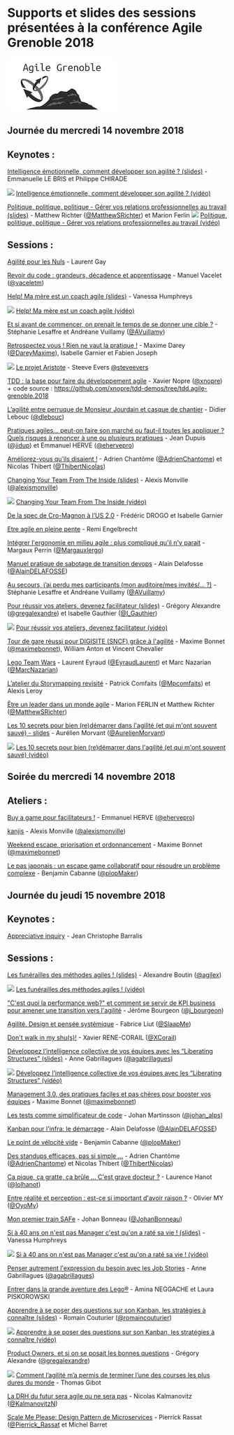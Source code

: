 # Supports et slides des sessions présentées à la conférence Agile Grenoble 2018
![Logo Agile Grenoble](./agile-grenoble-logo.jpg)


## Journée du mercredi 14 novembre 2018

## Keynotes :

[Intelligence émotionnelle, comment développer son agilité ? (slides)](./slides/agilite_emotionnelle_ca_existe_CODEVAC.pdf) - Emmanuelle LE BRIS et Philippe CHIRADE

![](http://www.michelin.co.uk/content/img/newHomepage/social-icons/youtube.png) [Intelligence émotionnelle, comment développer son agilité ? (vidéo)](https://www.youtube.com/watch?v=QCu_AQf05c0)


[Politique, politique, politique - Gérer vos relations professionnelles au travail (slides)](./slides/12_Secrets_for_Navigating_Politics.pdf) - Matthew Richter ([@MatthewSRichter](https://twitter.com/MatthewSRichter)) et Marion Ferlin
![](http://www.michelin.co.uk/content/img/newHomepage/social-icons/youtube.png) [Politique, politique, politique - Gérer vos relations professionnelles au travail (vidéo)](https://www.youtube.com/watch?v=cpZAvXQY94I)


## Sessions :

[Agilité pour les Nuls](./slides/agilitepourlesnuls-2018.pdf) - Laurent Gay

[Revoir du code : grandeurs, décadence et apprentissage](./slides/Revoir_du_code.pdf) - Manuel Vacelet ([@vaceletm](https://twitter.com/@vaceletm))

[Help! Ma mère est un coach agile (slides)](./slides/HELP_Ma_mere_est_un_coach_agile.pdf) - Vanessa Humphreys

![](http://www.michelin.co.uk/content/img/newHomepage/social-icons/youtube.png) [Help! Ma mère est un coach agile (vidéo)](https://www.youtube.com/watch?v=ihw-2uZMe0c)


[Et si avant de commencer, on prenait le temps de se donner une cible ?](https://schd.ws/hosted_files/agilegrenoble2018/9b/Voyage%20dans%20l%27espace.pptx) - Stéphanie Lesaffre et Andréane Vuillamy ([@AVuillamy](https://twitter.com/AVuillamy)) 

[Retrospectez vous ! Rien ne vaut la pratique !](https://schd.ws/hosted_files/agilegrenoble2018/02/Retrospectez%20vous.ppt) - Maxime Darey ([@DareyMaxime](https://twitter.com/DareyMaxime)), Isabelle Garnier et Fabien Joseph


![](http://www.michelin.co.uk/content/img/newHomepage/social-icons/youtube.png) [Le projet Aristote](https://www.youtube.com/watch?v=nk3u414WM-E) - Steeve Evers [@steveevers](https://twitter.com/steveevers)


[TDD : la base pour faire du développement agile](./slides/TDD_Agile_Grenoble_2018.pdf) - Xavier Nopre ([@xnopre](https://twitter.com/@xnopre)) + code source : https://github.com/xnopre/tdd-demos/tree/tdd.agile-grenoble.2018

[L’agilité entre perruque de Monsieur Jourdain et casque de chantier](./slides/2018-Agile-Grenoble-Monsieur-Jourdain-V4.pdf) - Didier Lebouc ([@dlebouc](https://twitter.com/dlebouc)) 

[Pratiques agiles... peut-on faire son marché ou faut-il toutes les appliquer ? Quels risques à renoncer à une ou plusieurs pratiques](https://schd.ws/hosted_files/agilegrenoble2018/2a/PracticesMarket.zip) - Jean Dupuis ([@jidup](https://twitter.com/jidup)) et Emmanuel HERVE ([@ehervepro](https://twitter.com/ehervepro))

[Améliorez-vous qu’ils disaient !](./slides/Ameliorez-vous-qu-ils-disaient.pdf) - Adrien Chantôme ([@AdrienChantome](https://twitter.com/AdrienChantome)) et Nicolas Thibert ([@ThibertNicolas](https://twitter.com/@ThibertNicolas))

[Changing Your Team From The Inside (slides)](https://www.slideshare.net/alexis/the-change-starts-here-124041906) - Alexis Monville ([@alexismonville](https://twitter.com/alexismonville))

![](http://www.michelin.co.uk/content/img/newHomepage/social-icons/youtube.png) [Changing Your Team From The Inside (vidéo)](https://www.youtube.com/watch?v=_afzdcxPsZk)


[De la spec de Cro-Magnon à l’US 2.0](./slides/SpecDeCroMagnonVSUserStory_2018.pdf) - Frédéric DROGO et Isabelle Garnier
 
[Etre agile en pleine pente](./slides/agile-en-pleine-pentes.ppt) - Remi Engelbrecht

[Intégrer l'ergonomie en milieu agile : plus compliqué qu'il n'y parait](./slides/UX_en_milieu_agile_MargauxPerrin_AgileGrenoble.pdf) - Margaux Perrin ([@Margauxlergo](https://twitter.com/@Margauxlergo)) 

[Manuel pratique de sabotage de transition devops](./slides/Sabootaaage_2018_v3.pdf) - Alain Delafosse ([@AlainDELAFOSSE](https://twitter.com/@AlainDELAFOSSE))

[Au secours, j’ai perdu mes participants (mon auditoire/mes invités/... ?)](https://schd.ws/hosted_files/agilegrenoble2018/21/Au%20secours.pptx) - Stéphanie Lesaffre et Andréane Vuillamy ([@AVuillamy](https://twitter.com/AVuillamy)) 
 
[Pour réussir vos ateliers, devenez facilitateur (slides)](./slides/Pour_reussir_vos_ateliers_devenez_facilitateur.pdf) - Grégory Alexandre ([@gregalexandre](https://twitter.com/@gregalexandre)) et Isabelle Gauthier ([@I_Gauthier](https://twitter.com/@I_Gauthier))

![](http://www.michelin.co.uk/content/img/newHomepage/social-icons/youtube.png) [Pour réussir vos ateliers, devenez facilitateur (vidéo)](https://www.youtube.com/watch?v=QEhfiZyDM4Y)


[Tour de gare réussi pour DIGISITE (SNCF) grâce à l'agilité](./slides/Conference_Agilite_DGIF_G_C.pptx) - Maxime Bonnet ([@maximebonnet](https://twitter.com/@maximebonnet)), William Anton et Vincent Chevalier

[Lego Team Wars](./slides/lego-team-wars/) - Laurent Eyraud ([@EyraudLaurent](https://twitter.com/@EyraudLaurent)) et Marc Nazarian ([@MarcNazarian](https://twitter.com/@MarcNazarian)) 

[L’atelier du Storymapping revisité](./slides/STORY_MAPPING_GAME-GRENOBLE_2018.pdf) - Patrick Comfaits ([@Mpcomfaits](https://twitter.com/pcomfaits)) et Alexis Leroy 
 
[Être un leader dans un monde agile](./slides/14_conseils_pour_Leaders.pdf) - Marion FERLIN et Matthew Richter ([@MatthewSRichter](https://twitter.com/MatthewSRichter))

[Les 10 secrets pour bien (re)démarrer dans l'agilité (et qui m'ont souvent sauvé) - slides](./slides/2018.10.secrets.pdf) - Aurélien Morvant ([@AurelienMorvant](https://twitter.com/@AurelienMorvant)) 

![](http://www.michelin.co.uk/content/img/newHomepage/social-icons/youtube.png) [Les 10 secrets pour bien (re)démarrer dans l'agilité (et qui m'ont souvent sauvé) (vidéo)](https://www.youtube.com/watch?v=1EXdr6kUkIw)




## Soirée du mercredi 14 novembre 2018

## Ateliers :

[ Buy a game pour facilitateurs !](./slides/PetitsJeuxDeFacilitation.pdf) - Emmanuel HERVE ([@ehervepro](https://twitter.com/@ehervepro)) 

[kanjis](http://alexis.monville.com/en/blog/2018/03/24/kanjis-at-agile-games-france/) - Alexis Monville ([@alexismonville](https://twitter.com/alexismonville))

[Weekend escape, priorisation et ordonnancement](./slides/Weekend_Escape_an_agile_backlog_management_game-French-V1.1.pdf) - Maxime Bonnet ([@maximebonnet](https://twitter.com/@maximebonnet)) 

[Le pas japonais : un escape game collaboratif pour résoudre un problème complexe](https://www.slideshare.net/plopMaker/le-pas-japonais) - Benjamin Cabanne ([@plopMaker](https://twitter.com/plopMaker))



## Journée du jeudi 15 novembre 2018

## Keynotes :

[Appreciative inquiry](https://schd.ws/hosted_files/agilegrenoble2018/a5/conf%20agile%20grenoble.ppt) - Jean Christophe Barralis

## Sessions :

[Les funérailles des méthodes agiles ! (slides)](https://fr.slideshare.net/agilex/2018-les-funerailles-de-methodes-agiles-slideshare-124188271) - Alexandre Boutin ([@agilex](https://twitter.com/agilex))

![](http://www.michelin.co.uk/content/img/newHomepage/social-icons/youtube.png) [Les funérailles des méthodes agiles ! (vidéo)](https://www.youtube.com/watch?v=Xlc0kWVn5yw)


["C'est quoi la performance web?" et comment se servir de KPI business pour amener une transition vers l'agilité](https://schd.ws/hosted_files/agilegrenoble2018/cb/Perf-agile-gre.pptx) - Jérôme Bourgeon ([@j_bourgeon](https://twitter.com/j_bourgeon))

[Agilité, Design et pensée systémique](./slides/Agilite_design_et_pensee_systemique.pdf) - Fabrice Liut ([@SlaapMe](https://twitter.com/@SlaapMe)) 

[Don't walk in my shu(s)!](./slides/Don_t_walk_in_my_shu-s-.pdf) - Xavier RENE-CORAIL ([@XCorail](https://twitter.com/@XCorail)) 

[Développez l’intelligence collective de vos équipes avec les “Liberating Structures” (slides)](./slides/Agile_Grenoble-Developpez_l_intelligence_collective_de_vos_equipes_avec_les_Liberating_Structures.pdf) - Anne Gabrillagues ([@agabrillagues](https://twitter.com/@agabrillagues)) 

![](http://www.michelin.co.uk/content/img/newHomepage/social-icons/youtube.png) [Développez l’intelligence collective de vos équipes avec les “Liberating Structures” (vidéo)](https://www.youtube.com/watch?v=hq1KNmLBxtI)

 
[Management 3.0, des pratiques faciles et pas chères pour booster vos équipes](./slides/Managent_3.0.pdf) - Maxime Bonnet ([@maximebonnet](https://twitter.com/@maximebonnet)) 

[Les tests comme simplificateur de code](https://speakerdeck.com/martinsson/how-tests-simplify-code) - Johan Martinsson ([@johan_alps](https://twitter.com/@johan_alps))
 
[Kanban pour l'infra: le démarrage](./slides/Kanban_infra_rc4.pdf) - Alain Delafosse ([@AlainDELAFOSSE](https://twitter.com/@AlainDELAFOSSE))

[Le point de vélocité vide](https://www.slideshare.net/plopMaker/le-point-de-velocite-vide) - Benjamin Cabanne ([@plopMaker](https://twitter.com/plopMaker))

[Des standups efficaces, pas si simple ...](./slides/Viveris-Standup-efficaces-pas-si-simple.pdf) - Adrien Chantôme ([@AdrienChantome](https://twitter.com/AdrienChantome)) et Nicolas Thibert ([@ThibertNicolas](https://twitter.com/@ThibertNicolas))

[Ca pique, ça gratte, ça brûle ... C'est grave docteur ?](https://www.slideshare.net/LaurenceHanot/ca-pique-a-gratte-a-brle-cest-grave-docteur) - Laurence Hanot ([@lolhanot](https://twitter.com/lolhanot))

[Entre réalité et perception : est-ce si important d'avoir raison ?](./slides/Entre_realite_et_perception_est-ce_si_important_d_avoir_raison.pdf) - Olivier MY ([@OyoMy](https://twitter.com/@OyoMy)) 

[Mon premier train SAFe](./slides/Mon_premier_train_SAFe-Johan_Bonneau.pdf) - Johan Bonneau ([@JohanBonneau](https://twitter.com/@JohanBonneau))
 
[Si à 40 ans on n'est pas Manager c'est qu'on a raté sa vie ! (slides)](./slides/Si_a_40_ans_on_n_est_pas_Manager_c_est_qu_on_a_rate_sa_vie.pdf) - Vanessa Humphreys

![](http://www.michelin.co.uk/content/img/newHomepage/social-icons/youtube.png) [Si à 40 ans on n'est pas Manager c'est qu'on a raté sa vie ! (vidéo)](https://www.youtube.com/watch?v=jpjbt-E1EtU)



[Penser autrement l'expression du besoin avec les Job Stories](./slides/Agile_Grenoble-Job_stories.pdf) - Anne Gabrillagues ([@agabrillagues](https://twitter.com/@agabrillagues)) 

[Entrer dans la grande aventure des Lego®](./slides/Entrer_dans_la_grande_aventure_des_Lego-AG.pdf) - Amina NEGGACHE et Laura PISKOROWSKI
 
[Apprendre à se poser des questions sur son Kanban, les stratégies à connaître (slides)](./slides/Apprendre_a_se_poser_des_questions_sur_son_systeme_Kanban.pdf) - Romain Couturier ([@romaincouturier](https://twitter.com/@romaincouturier))

![](http://www.michelin.co.uk/content/img/newHomepage/social-icons/youtube.png) [Apprendre à se poser des questions sur son Kanban, les stratégies à connaître (vidéo)](https://www.youtube.com/watch?v=ddbXp1r3E8M)


[Product Owners, et si on se posait les bonnes questions](./slides/Product_Owners_et_si_on_se_posait_les_bonnes_questions.pdf) - Grégory Alexandre ([@gregalexandre](https://twitter.com/@gregalexandre))

![](http://www.michelin.co.uk/content/img/newHomepage/social-icons/youtube.png) [Comment l’agilité m’a permis de terminer l’une des courses les plus dures du monde](https://www.youtube.com/watch?v=KyhlE6Qz49U) - Thomas Gibot

 
[La DRH du futur sera agile ou ne sera pas](https://schd.ws/hosted_files/agilegrenoble2018/f2/RH%20AGILE%20GRENOBLE%2018_V1.2.pdf) - Nicolas Kalmanovitz ([@KalmanovitzN](https://twitter.com/@KalmanovitzN))

[Scale Me Please: Design Pattern de Microservices](./slides/AgileGrenoble_ScaleMePlease.pdf) - Pierrick Rassat ([@Pierrick_Rassat](https://twitter.com/Pierrick_Rassat) et Michel Barret
